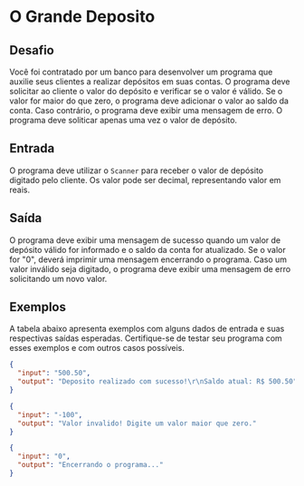 # O Grande Deposito

Desafio
-------

Você foi contratado por um banco para desenvolver um programa que auxilie seus clientes a realizar depósitos em suas
contas. O programa deve solicitar ao cliente o valor do depósito e verificar se o valor é válido. Se o valor for maior
do que zero, o programa deve adicionar o valor ao saldo da conta. Caso contrário, o programa deve exibir uma mensagem de
erro. O programa deve soliticar apenas uma vez o valor de depósito.

Entrada
-------

O programa deve utilizar o `Scanner` para receber o valor de depósito digitado pelo cliente. Os valor pode ser decimal,
representando valor em reais.

Saída
-----

O programa deve exibir uma mensagem de sucesso quando um valor de depósito válido for informado e o saldo da conta for
atualizado. Se o valor for "0", deverá imprimir uma mensagem encerrando o programa. Caso um valor inválido seja
digitado, o programa deve exibir uma mensagem de erro solicitando um novo valor.

Exemplos
--------

A tabela abaixo apresenta exemplos com alguns dados de entrada e suas respectivas saídas esperadas. Certifique-se de
testar seu programa com esses exemplos e com outros casos possíveis.

```json
{
  "input": "500.50",
  "output": "Deposito realizado com sucesso!\r\nSaldo atual: R$ 500.50"
}
```

```json
{
  "input": "-100",
  "output": "Valor invalido! Digite um valor maior que zero."
}
```

```json
{
  "input": "0",
  "output": "Encerrando o programa..."
}
```